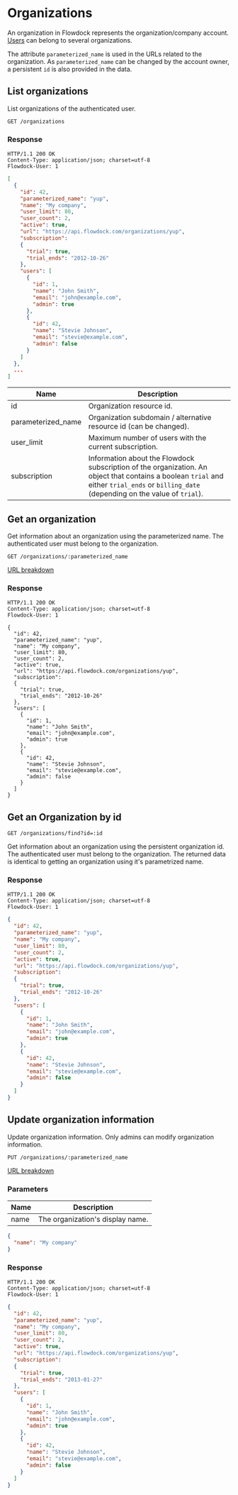 # Organizations

An organization in Flowdock represents the organization/company account. [Users](users) can belong to several organizations.

The attribute `parameterized_name` is used in the URLs related to the organization. As `parameterized_name` can
be changed by the account owner, a persistent `id` is also provided in the data.

## List organizations

List organizations of the authenticated user.

```
GET /organizations
```

### Response
```
HTTP/1.1 200 OK
Content-Type: application/json; charset=utf-8
Flowdock-User: 1
```
```json
[
  {
    "id": 42,
    "parameterized_name": "yup",
    "name": "My company",
    "user_limit": 80,
    "user_count": 2,
    "active": true,
    "url": "https://api.flowdock.com/organizations/yup",
    "subscription":
    {
      "trial": true,
      "trial_ends": "2012-10-26"
    },
    "users": [
      {
        "id": 1,
        "name": "John Smith",
        "email": "john@example.com",
        "admin": true
      },
      {
        "id": 42,
        "name": "Stevie Johnson",
        "email": "stevie@example.com",
        "admin": false
      }
    ]
  },
  ...
]
```

| Name          | Description  |
| ------------- | ------------ |
| id | Organization resource id. |
| parameterized_name | Organization subdomain / alternative resource id (can be changed). |
| user_limit | Maximum number of users with the current subscription. |
| subscription | Information about the Flowdock subscription of the organization. An object that contains a boolean `trial` and either `trial_ends` or `billing_date` (depending on the value of `trial`). |

## Get an organization

Get information about an organization using the parameterized name. The authenticated user must belong to the organization.

```
GET /organizations/:parameterized_name
```
[URL breakdown](rest#/url-breakdown)

### Response
```
HTTP/1.1 200 OK
Content-Type: application/json; charset=utf-8
Flowdock-User: 1
```
```
{
  "id": 42,
  "parameterized_name": "yup",
  "name": "My company",
  "user_limit": 80,
  "user_count": 2,
  "active": true,
  "url": "https://api.flowdock.com/organizations/yup",
  "subscription":
  {
    "trial": true,
    "trial_ends": "2012-10-26"
  },
  "users": [
    {
      "id": 1,
      "name": "John Smith",
      "email": "john@example.com",
      "admin": true
    },
    {
      "id": 42,
      "name": "Stevie Johnson",
      "email": "stevie@example.com",
      "admin": false
    }
  ]
}
```

## Get an Organization by id

```
GET /organizations/find?id=:id
```

Get information about an organization using the persistent organization id. The authenticated user
must belong to the organization. The returned data is identical to getting an organization using
it's parametrized name.

### Response
```
HTTP/1.1 200 OK
Content-Type: application/json; charset=utf-8
Flowdock-User: 1
```
```json
{
  "id": 42,
  "parameterized_name": "yup",
  "name": "My company",
  "user_limit": 80,
  "user_count": 2,
  "active": true,
  "url": "https://api.flowdock.com/organizations/yup",
  "subscription":
  {
    "trial": true,
    "trial_ends": "2012-10-26"
  },
  "users": [
    {
      "id": 1,
      "name": "John Smith",
      "email": "john@example.com",
      "admin": true
    },
    {
      "id": 42,
      "name": "Stevie Johnson",
      "email": "stevie@example.com",
      "admin": false
    }
  ]
}
```

## Update organization information

Update organization information. Only admins can modify organization information.

```
PUT /organizations/:parameterized_name
```
[URL breakdown](rest#/url-breakdown)

### Parameters

| Name          | Description  |
| ------------- | ------------ |
| name | The organization's display name. |

```json
{
  "name": "My company"
}
```

### Response
```
HTTP/1.1 200 OK
Content-Type: application/json; charset=utf-8
Flowdock-User: 1
```
```json
{
  "id": 42,
  "parameterized_name": "yup",
  "name": "My company",
  "user_limit": 80,
  "user_count": 2,
  "active": true,
  "url": "https://api.flowdock.com/organizations/yup",
  "subscription":
  {
    "trial": true,
    "trial_ends": "2013-01-27"
  },
  "users": [
    {
      "id": 1,
      "name": "John Smith",
      "email": "john@example.com",
      "admin": true
    },
    {
      "id": 42,
      "name": "Stevie Johnson",
      "email": "stevie@example.com",
      "admin": false
    }
  ]
}
```
